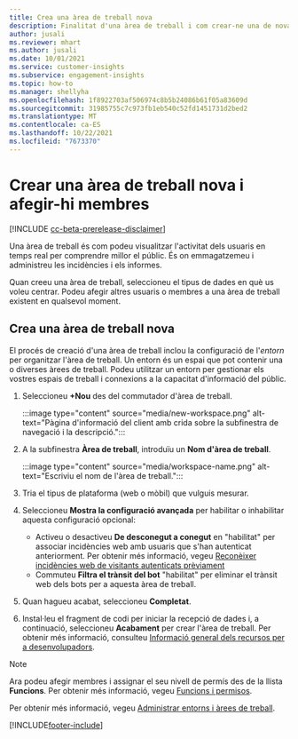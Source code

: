 ```yaml
---
title: Crea una àrea de treball nova
description: Finalitat d'una àrea de treball i com crear-ne una de nova.
author: jusali
ms.reviewer: mhart
ms.author: jusali
ms.date: 10/01/2021
ms.service: customer-insights
ms.subservice: engagement-insights
ms.topic: how-to
ms.manager: shellyha
ms.openlocfilehash: 1f8922703af506974c8b5b24086b61f05a83609d
ms.sourcegitcommit: 31985755c7c973fb1eb540c52fd1451731d2bed2
ms.translationtype: MT
ms.contentlocale: ca-ES
ms.lasthandoff: 10/22/2021
ms.locfileid: "7673370"
---
```

# <a name="create-a-new-workspace-and-add-members"></a>Crear una àrea de treball nova i afegir-hi membres

[!INCLUDE [cc-beta-prerelease-disclaimer](includes/cc-beta-prerelease-disclaimer.md)]

Una àrea de treball és com podeu visualitzar l'activitat dels usuaris en temps real per comprendre millor el públic. És on emmagatzemeu i administreu les incidències i els informes.

Quan creeu una àrea de treball, seleccioneu el tipus de dades en què us voleu centrar. Podeu afegir altres usuaris o membres a una àrea de treball existent en qualsevol moment. 

## <a name="create-a-new-workspace"></a>Crea una àrea de treball nova

El procés de creació d'una àrea de treball inclou la configuració de l'*entorn* per organitzar l'àrea de treball. Un entorn és un espai que pot contenir una o diverses àrees de treball. Podeu utilitzar un entorn per gestionar els vostres espais de treball i connexions a la capacitat d'informació del públic.

1. Seleccioneu **+Nou** des del commutador d'àrea de treball.

   :::image type="content" source="media/new-workspace.png" alt-text="Pàgina d'informació del client amb crida sobre la subfinestra de navegació i la descripció.":::

1. A la subfinestra **Àrea de treball**, introduïu un **Nom d'àrea de treball**.

   :::image type="content" source="media/workspace-name.png" alt-text="Escriviu el nom de l'àrea de treball.":::

1. Tria el tipus de plataforma (web o mòbil) que vulguis mesurar.

1. Seleccioneu **Mostra la configuració avançada** per habilitar o inhabilitar aquesta configuració opcional:

   - Activeu o desactiveu **De desconegut a conegut** en "habilitat" per associar incidències web amb usuaris que s'han autenticat anteriorment. Per obtenir més informació, vegeu [Reconèixer incidències web de visitants autenticats prèviament](unknown-to-known.md)
   - Commuteu **Filtra el trànsit del bot** "habilitat" per eliminar el trànsit web dels bots per a aquesta àrea de treball. 

1. Quan hagueu acabat, seleccioneu **Completat**. 

1. Instal·leu el fragment de codi per iniciar la recepció de dades i, a continuació, seleccioneu **Acabament** per crear l'àrea de treball. Per obtenir més informació, consulteu [Informació general dels recursos per a desenvolupadors](developer-resources.md).

> [!NOTE]
> Ara podeu afegir membres i assignar el seu nivell de permís des de la llista **Funcions**. Per obtenir més informació, vegeu [Funcions i permisos](user-roles.md). 

Per obtenir més informació, vegeu [Administrar entorns i àrees de treball](manage-environments-workspaces.md).


[!INCLUDE[footer-include](../includes/footer-banner.md)]
